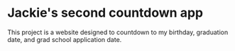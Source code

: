 # Jackie's second countdown app
This project is a website designed to countdown to my birthday, graduation date, and grad school application date.
